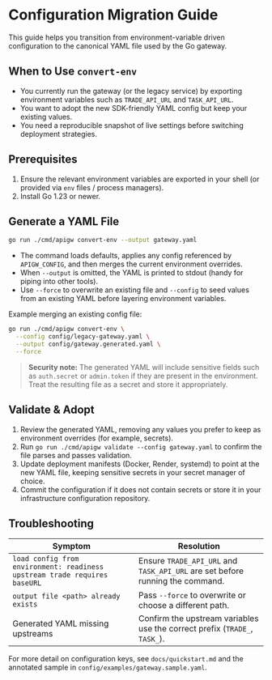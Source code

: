 # Configuration Migration Guide

This guide helps you transition from environment-variable driven configuration
to the canonical YAML file used by the Go gateway.

## When to Use `convert-env`
- You currently run the gateway (or the legacy service) by exporting
  environment variables such as `TRADE_API_URL` and `TASK_API_URL`.
- You want to adopt the new SDK-friendly YAML config but keep your existing
  values.
- You need a reproducible snapshot of live settings before switching
  deployment strategies.

## Prerequisites
1. Ensure the relevant environment variables are exported in your shell (or
   provided via `env` files / process managers).
2. Install Go 1.23 or newer.

## Generate a YAML File

```bash
go run ./cmd/apigw convert-env --output gateway.yaml
```

- The command loads defaults, applies any config referenced by `APIGW_CONFIG`,
  and then merges the current environment overrides.
- When `--output` is omitted, the YAML is printed to stdout (handy for piping
  into other tools).
- Use `--force` to overwrite an existing file and `--config` to seed values from
  an existing YAML before layering environment variables.

Example merging an existing config file:

```bash
go run ./cmd/apigw convert-env \
  --config config/legacy-gateway.yaml \
  --output config/gateway.generated.yaml \
  --force
```

> **Security note:** The generated YAML will include sensitive fields such as
> `auth.secret` or `admin.token` if they are present in the environment. Treat
> the resulting file as a secret and store it appropriately.

## Validate & Adopt
1. Review the generated YAML, removing any values you prefer to keep as
   environment overrides (for example, secrets).
2. Run `go run ./cmd/apigw validate --config gateway.yaml` to confirm the file
   parses and passes validation.
3. Update deployment manifests (Docker, Render, systemd) to point at the new
   YAML file, keeping sensitive secrets in your secret manager of choice.
4. Commit the configuration if it does not contain secrets or store it in your
   infrastructure configuration repository.

## Troubleshooting

| Symptom | Resolution |
|---------|------------|
| `load config from environment: readiness upstream trade requires baseURL` | Ensure `TRADE_API_URL` and `TASK_API_URL` are set before running the command. |
| `output file <path> already exists` | Pass `--force` to overwrite or choose a different path. |
| Generated YAML missing upstreams | Confirm the upstream variables use the correct prefix (`TRADE_`, `TASK_`). |

For more detail on configuration keys, see `docs/quickstart.md` and the
annotated sample in `config/examples/gateway.sample.yaml`.
